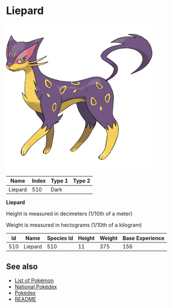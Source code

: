 # Liepard


![Liepard](images/510.png)

| **Name** | **Index** | **Type 1** | **Type 2** |
|----|----|----|----|
| Liepard | 510 | Dark  |  |

**Liepard** 


Height is measured in decimeters (1/10th of a meter)

Weight is measured in hectograms (1/10th of a kilogram)

| **Id** | **Name** | **Species Id** | **Height** | **Weight** | **Base Experience** |
|--------|----------|----------------|------------|------------|---------------------|
| 510 | Liepard | 510 | 11 | 375 | 156 |


## See also

- [List of Pokémon](../pokemon.md)
- [National Pokédex](../national_pokedex.md)
- [Pokédex](../pokedex.md)
- [README](../README.md)
